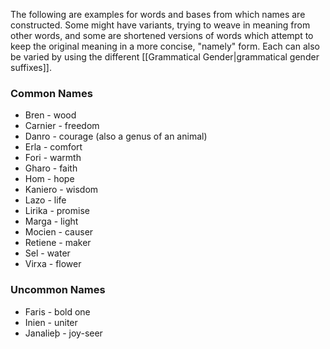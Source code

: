 The following are examples for words and bases from which names are constructed. Some might have variants, trying to weave in meaning from other words, and some are shortened versions of words which attempt to keep the original meaning in a more concise, "namely" form. Each can also be varied by using the different [[Grammatical Gender|grammatical gender suffixes]].

### Common Names

* Bren - wood
* Carnier - freedom
* Danro - courage (also a genus of an animal)
* Erla - comfort
* Fori - warmth
* Gharo - faith
* Hom - hope
* Kaniero - wisdom
* Lazo - life
* Lirika - promise
* Marga - light
* Mocien - causer
* Retiene - maker
* Sel - water
* Virxa - flower

### Uncommon Names

* Faris - bold one
* Inien - uniter
* Janalieþ - joy-seer